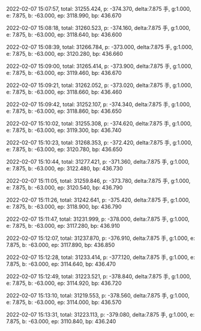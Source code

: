 2022-02-07 15:07:57, total: 31255.424, p: -374.370, delta:7.875 手, g:1.000, e: 7.875, b: -63.000, ep: 3118.990, bp: 436.670

2022-02-07 15:08:18, total: 31260.523, p: -374.160, delta:7.875 手, g:1.000, e: 7.875, b: -63.000, ep: 3118.640, bp: 436.600

2022-02-07 15:08:39, total: 31266.784, p: -373.000, delta:7.875 手, g:1.000, e: 7.875, b: -63.000, ep: 3120.280, bp: 436.660

2022-02-07 15:09:00, total: 31265.414, p: -373.900, delta:7.875 手, g:1.000, e: 7.875, b: -63.000, ep: 3119.460, bp: 436.670

2022-02-07 15:09:21, total: 31262.052, p: -373.020, delta:7.875 手, g:1.000, e: 7.875, b: -63.000, ep: 3118.660, bp: 436.460

2022-02-07 15:09:42, total: 31252.107, p: -374.340, delta:7.875 手, g:1.000, e: 7.875, b: -63.000, ep: 3118.860, bp: 436.650

2022-02-07 15:10:02, total: 31255.308, p: -374.620, delta:7.875 手, g:1.000, e: 7.875, b: -63.000, ep: 3119.300, bp: 436.740

2022-02-07 15:10:23, total: 31268.353, p: -372.420, delta:7.875 手, g:1.000, e: 7.875, b: -63.000, ep: 3120.780, bp: 436.650

2022-02-07 15:10:44, total: 31277.421, p: -371.360, delta:7.875 手, g:1.000, e: 7.875, b: -63.000, ep: 3122.480, bp: 436.730

2022-02-07 15:11:05, total: 31259.846, p: -373.780, delta:7.875 手, g:1.000, e: 7.875, b: -63.000, ep: 3120.540, bp: 436.790

2022-02-07 15:11:26, total: 31242.641, p: -375.420, delta:7.875 手, g:1.000, e: 7.875, b: -63.000, ep: 3118.900, bp: 436.790

2022-02-07 15:11:47, total: 31231.999, p: -378.000, delta:7.875 手, g:1.000, e: 7.875, b: -63.000, ep: 3117.280, bp: 436.910

2022-02-07 15:12:07, total: 31237.870, p: -376.910, delta:7.875 手, g:1.000, e: 7.875, b: -63.000, ep: 3117.890, bp: 436.850

2022-02-07 15:12:28, total: 31233.414, p: -377.120, delta:7.875 手, g:1.000, e: 7.875, b: -63.000, ep: 3114.640, bp: 436.470

2022-02-07 15:12:49, total: 31223.521, p: -378.840, delta:7.875 手, g:1.000, e: 7.875, b: -63.000, ep: 3114.920, bp: 436.720

2022-02-07 15:13:10, total: 31219.553, p: -378.560, delta:7.875 手, g:1.000, e: 7.875, b: -63.000, ep: 3114.000, bp: 436.570

2022-02-07 15:13:31, total: 31223.113, p: -379.080, delta:7.875 手, g:1.000, e: 7.875, b: -63.000, ep: 3110.840, bp: 436.240